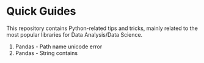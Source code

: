 # Quick Guides
This repository contains Python-related tips and tricks, mainly related to the most popular libraries for Data Analysis/Data Science.

<ol>
  <li>Pandas - Path name unicode error</li>
  <li>Pandas - String contains</li>
</ol>
